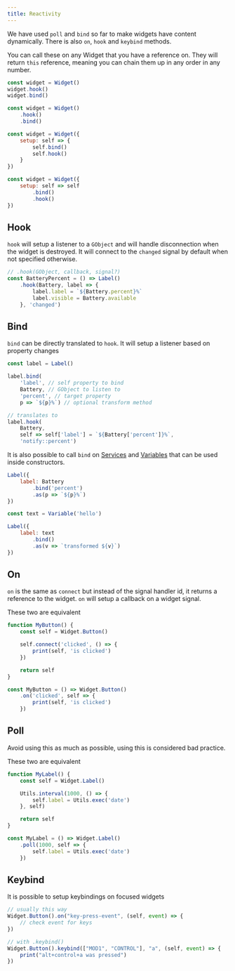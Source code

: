 ```yaml
---
title: Reactivity
---
```


We have used `poll` and `bind` so far to make widgets
have content dynamically. There is also `on`, `hook` and `keybind` methods.

You can call these on any Widget that you have a reference on.
They will return `this` reference, meaning you
can chain them up in any order in any number.

```js
const widget = Widget()
widget.hook()
widget.bind()
```

```js
const widget = Widget()
    .hook()
    .bind()
```

```js
const widget = Widget({
    setup: self => {
        self.bind()
        self.hook()
    }
})
```

```js
const widget = Widget({
    setup: self => self
        .bind()
        .hook()
})
```

## Hook

`hook` will setup a listener to a `GObject` and will handle disconnection
when the widget is destroyed. It will connect
to the `changed` signal by default when not specified otherwise.

```js
// .hook(GObject, callback, signal?)
const BatteryPercent = () => Label()
    .hook(Battery, label => {
        label.label = `${Battery.percent}%`
        label.visible = Battery.available
    }, 'changed')
```

## Bind

`bind` can be directly translated to `hook`.
It will setup a listener based on property changes

```js
const label = Label()

label.bind(
    'label', // self property to bind
    Battery, // GObject to listen to
    'percent', // target property
    p => `${p}%`) // optional transform method

// translates to
label.hook(
    Battery,
    self => self['label'] = `${Battery['percent']}%`,
    'notify::percent')
```

It is also possible to call `bind` on [Services](./services)
and [Variables](./variables) that can be used inside constructors.

```js
Label({
    label: Battery
        .bind('percent')
        .as(p => `${p}%`)
})
```

```js
const text = Variable('hello')

Label({
    label: text
        .bind()
        .as(v => `transformed ${v}`)
})
```

## On

`on` is the same as `connect` but instead of the signal handler id,
it returns a reference to the widget. `on` will setup a callback on a widget signal.

These two are equivalent

```js
function MyButton() {
    const self = Widget.Button()

    self.connect('clicked', () => {
        print(self, 'is clicked')
    })

    return self
}
```

```js
const MyButton = () => Widget.Button()
    .on('clicked', self => {
        print(self, 'is clicked')
    })
```

## Poll

Avoid using this as much as possible, using this is considered bad practice.

These two are equivalent

```js
function MyLabel() {
    const self = Widget.Label()

    Utils.interval(1000, () => {
        self.label = Utils.exec('date')
    }, self)

    return self
}
```

```js
const MyLabel = () => Widget.Label()
    .poll(1000, self => {
        self.label = Utils.exec('date')
    })
```

## Keybind

It is possible to setup keybindings on focused widgets

```js
// usually this way
Widget.Button().on("key-press-event", (self, event) => {
    // check event for keys
})

// with .keybind()
Widget.Button().keybind(["MOD1", "CONTROL"], "a", (self, event) => {
    print("alt+control+a was pressed")
})
```
